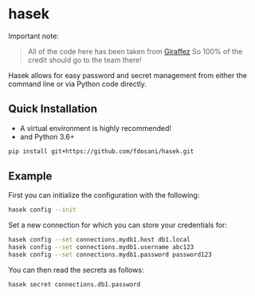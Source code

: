# hasek

Important note:
> All of the code here has been taken from [Giraffez](https://github.com/capitalone/giraffez)
  So 100% of the credit should go to the team there!

Hasek allows for easy password and secret management from either the command
line or via Python code directly.


## Quick Installation

- A virtual environment is highly recommended!
- and Python 3.6+

```bash
pip install git+https://github.com/fdosani/hasek.git
```

## Example

First you can initialize the configuration with the following:
```bash
hasek config --init
```

Set a new connection for which you can store your credentials for:
```bash
hasek config --set connections.mydb1.host db1.local
hasek config --set connections.mydb1.username abc123
hasek config --set connections.mydb1.password password123
```

You can then read the secrets as follows:
```bash
hasek secret connections.db1.password
```
